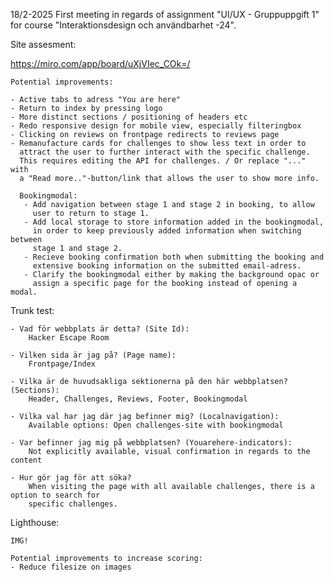 18/2-2025
First meeting in regards of assignment "UI/UX - Gruppuppgift 1" for course "Interaktionsdesign och användbarhet -24".

Site assesment:

https://miro.com/app/board/uXjVIec_COk=/

    Potential improvements:

    - Active tabs to adress "You are here"
    - Return to index by pressing logo
    - More distinct sections / positioning of headers etc
    - Redo responsive design for mobile view, especially filteringbox
    - Clicking on reviews on frontpage redirects to reviews page
    - Remanufacture cards for challenges to show less text in order to 
      attract the user to further interact with the specific challenge. 
      This requires editing the API for challenges. / Or replace "..." with
      a "Read more.."-button/link that allows the user to show more info.

      Bookingmodal:
       - Add navigation between stage 1 and stage 2 in booking, to allow
         user to return to stage 1.
       - Add local storage to store information added in the bookingmodal,
         in order to keep previously added information when switching between
         stage 1 and stage 2.
       - Recieve booking confirmation both when submitting the booking and 
         extensive booking information on the submitted email-adress.
       - Clarify the bookingmodal either by making the background opac or
         assign a specific page for the booking instead of opening a modal.

Trunk test:

    - Vad för webbplats är detta? (Site Id): 
        Hacker Escape Room

    - Vilken sida är jag på? (Page name): 
        Frontpage/Index

    - Vilka är de huvudsakliga sektionerna på den här webbplatsen? (Sections): 
        Header, Challenges, Reviews, Footer, Bookingmodal

    - Vilka val har jag där jag befinner mig? (Localnavigation): 
        Available options: Open challenges-site with bookingmodal

    - Var befinner jag mig på webbplatsen? (Youarehere-indicators):
        Not explicitly available, visual confirmation in regards to the content

    - Hur gör jag för att söka?
        When visiting the page with all available challenges, there is a option to search for 
        specific challenges.

Lighthouse:

    IMG!

    Potential improvements to increase scoring:
    - Reduce filesize on images




